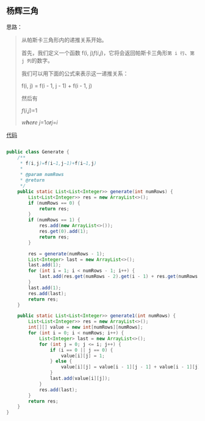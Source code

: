 ## 杨辉三角

思路：

> 从帕斯卡三角形内的递推关系开始。
>
> 首先，我们定义一个函数 f(i, j)*f*(*i*,*j*)，它将会返回帕斯卡三角形`第 i 行`、`第 j 列`的数字。
>
> 我们可以用下面的公式来表示这一递推关系：
>
> f(i, j) = f(i - 1, j - 1) + f(i - 1, j)
>
> 然后有
>
> *f*(*i*,*j*)=1
>
> *w**h**e**r**e j*=1*o**r**j*=*i*

[代码](Generate.java)

```java

public class Generate {
    /**
     * f(i,j)=f(i−1,j−1)+f(i−1,j)
     * 
     * @param numRows
     * @return
     */
    public static List<List<Integer>> generate(int numRows) {
        List<List<Integer>> res = new ArrayList<>();
        if (numRows == 0) {
            return res;
        }
        if (numRows == 1) {
            res.add(new ArrayList<>());
            res.get(0).add(1);
            return res;
        }

        res = generate(numRows - 1);
        List<Integer> last = new ArrayList<>();
        last.add(1);
        for (int i = 1; i < numRows - 1; i++) {
            last.add(res.get(numRows - 2).get(i - 1) + res.get(numRows - 2).get(i));
        }
        last.add(1);
        res.add(last);
        return res;
    }

    public static List<List<Integer>> generate1(int numRows) {
        List<List<Integer>> res = new ArrayList<>();
        int[][] value = new int[numRows][numRows];
        for (int i = 0; i < numRows; i++) {
            List<Integer> last = new ArrayList<>();
            for (int j = 0; j <= i; j++) {
                if (i == 0 || j == 0) {
                    value[i][j] = 1;
                } else {
                    value[i][j] = value[i - 1][j - 1] + value[i - 1][j];
                }
                last.add(value[i][j]);
            }
            res.add(last);
        }
        return res;
    }
}
```

